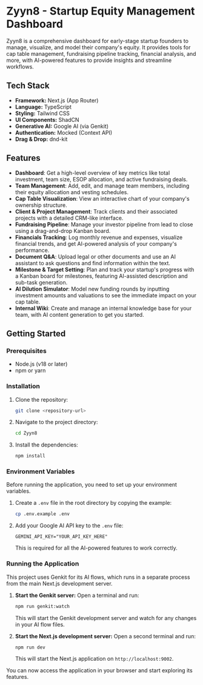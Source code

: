 # Zyyn8 - Startup Equity Management Dashboard

Zyyn8 is a comprehensive dashboard for early-stage startup founders to manage, visualize, and model their company's equity. It provides tools for cap table management, fundraising pipeline tracking, financial analysis, and more, with AI-powered features to provide insights and streamline workflows.

## Tech Stack

- **Framework:** Next.js (App Router)
- **Language:** TypeScript
- **Styling:** Tailwind CSS
- **UI Components:** ShadCN
- **Generative AI:** Google AI (via Genkit)
- **Authentication:** Mocked (Context API)
- **Drag & Drop:** dnd-kit

## Features

- **Dashboard**: Get a high-level overview of key metrics like total investment, team size, ESOP allocation, and active fundraising deals.
- **Team Management**: Add, edit, and manage team members, including their equity allocation and vesting schedules.
- **Cap Table Visualization**: View an interactive chart of your company's ownership structure.
- **Client & Project Management**: Track clients and their associated projects with a detailed CRM-like interface.
- **Fundraising Pipeline**: Manage your investor pipeline from lead to close using a drag-and-drop Kanban board.
- **Financials Tracking**: Log monthly revenue and expenses, visualize financial trends, and get AI-powered analysis of your company's performance.
- **Document Q&A**: Upload legal or other documents and use an AI assistant to ask questions and find information within the text.
- **Milestone & Target Setting**: Plan and track your startup's progress with a Kanban board for milestones, featuring AI-assisted description and sub-task generation.
- **AI Dilution Simulator**: Model new funding rounds by inputting investment amounts and valuations to see the immediate impact on your cap table.
- **Internal Wiki**: Create and manage an internal knowledge base for your team, with AI content generation to get you started.

## Getting Started

### Prerequisites

- Node.js (v18 or later)
- npm or yarn

### Installation

1.  Clone the repository:
    ```bash
    git clone <repository-url>
    ```
2.  Navigate to the project directory:
    ```bash
    cd Zyyn8
    ```
3.  Install the dependencies:
    ```bash
    npm install
    ```

### Environment Variables

Before running the application, you need to set up your environment variables.

1.  Create a `.env` file in the root directory by copying the example:
    ```bash
    cp .env.example .env
    ```
2.  Add your Google AI API key to the `.env` file:
    ```
    GEMINI_API_KEY="YOUR_API_KEY_HERE"
    ```
    This is required for all the AI-powered features to work correctly.

### Running the Application

This project uses Genkit for its AI flows, which runs in a separate process from the main Next.js development server.

1.  **Start the Genkit server:**
    Open a terminal and run:
    ```bash
    npm run genkit:watch
    ```
    This will start the Genkit development server and watch for any changes in your AI flow files.

2.  **Start the Next.js development server:**
    Open a second terminal and run:
    ```bash
    npm run dev
    ```
    This will start the Next.js application on `http://localhost:9002`.

You can now access the application in your browser and start exploring its features.

